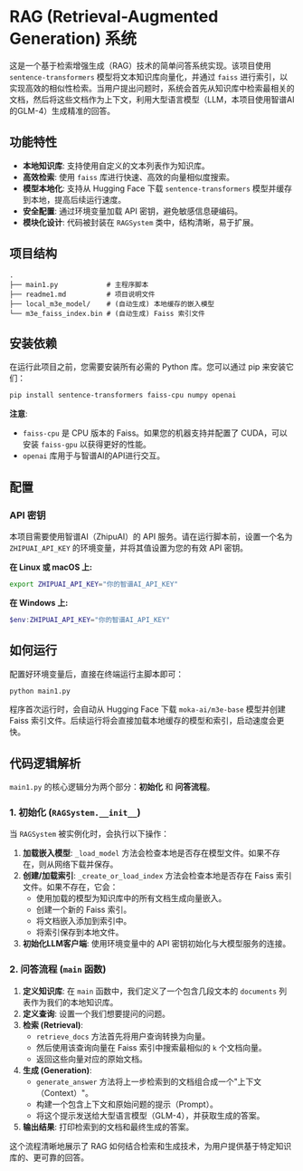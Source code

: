 # RAG (Retrieval-Augmented Generation) 系统

这是一个基于检索增强生成（RAG）技术的简单问答系统实现。该项目使用 `sentence-transformers` 模型将文本知识库向量化，并通过 `faiss` 进行索引，以实现高效的相似性检索。当用户提出问题时，系统会首先从知识库中检索最相关的文档，然后将这些文档作为上下文，利用大型语言模型（LLM，本项目使用智谱AI的GLM-4）生成精准的回答。

## 功能特性

- **本地知识库**: 支持使用自定义的文本列表作为知识库。
- **高效检索**: 使用 `faiss` 库进行快速、高效的向量相似度搜索。
- **模型本地化**: 支持从 Hugging Face 下载 `sentence-transformers` 模型并缓存到本地，提高后续运行速度。
- **安全配置**: 通过环境变量加载 API 密钥，避免敏感信息硬编码。
- **模块化设计**: 代码被封装在 `RAGSystem` 类中，结构清晰，易于扩展。

## 项目结构

```
.
├── main1.py            # 主程序脚本
├── readme1.md          # 项目说明文件
├── local_m3e_model/    # (自动生成) 本地缓存的嵌入模型
└── m3e_faiss_index.bin # (自动生成) Faiss 索引文件
```

## 安装依赖

在运行此项目之前，您需要安装所有必需的 Python 库。您可以通过 pip 来安装它们：

```bash
pip install sentence-transformers faiss-cpu numpy openai
```
**注意**:
- `faiss-cpu` 是 CPU 版本的 Faiss。如果您的机器支持并配置了 CUDA，可以安装 `faiss-gpu` 以获得更好的性能。
- `openai` 库用于与智谱AI的API进行交互。

## 配置

### API 密钥

本项目需要使用智谱AI（ZhipuAI）的 API 服务。请在运行脚本前，设置一个名为 `ZHIPUAI_API_KEY` 的环境变量，并将其值设置为您的有效 API 密钥。

**在 Linux 或 macOS 上:**
```bash
export ZHIPUAI_API_KEY="你的智谱AI_API_KEY"
```

**在 Windows 上:**
```powershell
$env:ZHIPUAI_API_KEY="你的智谱AI_API_KEY"
```

## 如何运行

配置好环境变量后，直接在终端运行主脚本即可：

```bash
python main1.py
```

程序首次运行时，会自动从 Hugging Face 下载 `moka-ai/m3e-base` 模型并创建 Faiss 索引文件。后续运行将会直接加载本地缓存的模型和索引，启动速度会更快。

## 代码逻辑解析

`main1.py` 的核心逻辑分为两个部分：**初始化** 和 **问答流程**。

### 1. 初始化 (`RAGSystem.__init__`)
当 `RAGSystem` 被实例化时，会执行以下操作：
1.  **加载嵌入模型**: `_load_model` 方法会检查本地是否存在模型文件。如果不存在，则从网络下载并保存。
2.  **创建/加载索引**: `_create_or_load_index` 方法会检查本地是否存在 Faiss 索引文件。如果不存在，它会：
    -   使用加载的模型为知识库中的所有文档生成向量嵌入。
    -   创建一个新的 Faiss 索引。
    -   将文档嵌入添加到索引中。
    -   将索引保存到本地文件。
3.  **初始化LLM客户端**: 使用环境变量中的 API 密钥初始化与大模型服务的连接。

### 2. 问答流程 (`main` 函数)
1.  **定义知识库**: 在 `main` 函数中，我们定义了一个包含几段文本的 `documents` 列表作为我们的本地知识库。
2.  **定义查询**: 设置一个我们想要提问的问题。
3.  **检索 (Retrieval)**:
    -   `retrieve_docs` 方法首先将用户查询转换为向量。
    -   然后使用该查询向量在 Faiss 索引中搜索最相似的 `k` 个文档向量。
    -   返回这些向量对应的原始文档。
4.  **生成 (Generation)**:
    -   `generate_answer` 方法将上一步检索到的文档组合成一个"上下文（Context）"。
    -   构建一个包含上下文和原始问题的提示（Prompt）。
    -   将这个提示发送给大型语言模型（GLM-4），并获取生成的答案。
5.  **输出结果**: 打印检索到的文档和最终生成的答案。

这个流程清晰地展示了 RAG 如何结合检索和生成技术，为用户提供基于特定知识库的、更可靠的回答。 